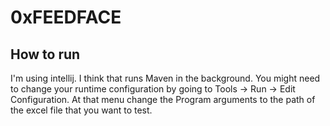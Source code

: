 # 0xFEEDFACE

## How to run
I'm using intellij. I think that runs Maven in the background.
You might need to change your runtime configuration by going 
to Tools -> Run -> Edit Configuration. At that menu change the
Program arguments to the path of the excel file that you want
to test.
